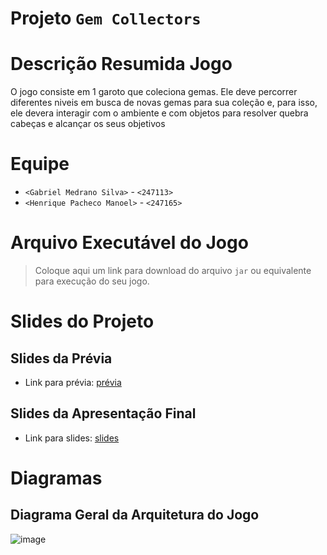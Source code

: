 # Projeto `Gem Collectors`

# Descrição Resumida Jogo

O jogo consiste em 1 garoto que coleciona gemas. Ele deve percorrer diferentes niveis em busca de novas gemas para sua coleção e, para isso, ele devera interagir com o ambiente e com objetos para resolver quebra cabeças e alcançar os seus objetivos

# Equipe
* `<Gabriel Medrano Silva>` - `<247113>`
* `<Henrique Pacheco Manoel>` - `<247165>`

# Arquivo Executável do Jogo

> Coloque aqui um link para download do arquivo `jar` ou equivalente para execução do seu jogo.

# Slides do Projeto

## Slides da Prévia
* Link para prévia: [prévia](data/Trabalho-mc322.pptx)

## Slides da Apresentação Final
* Link para slides: [slides](data/Gem-Collectors-MC322.pptx)

# Diagramas

## Diagrama Geral da Arquitetura do Jogo

![image](https://user-images.githubusercontent.com/102121798/176239765-5a40f038-95b4-4631-be4a-3e8c2f87f133.png)
